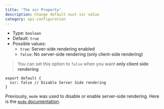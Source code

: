 ```yaml
---
title: 'The ssr Property'
description: Change default nuxt ssr value
category: api-configuration
---
```


- Type: `boolean`
- Default: `true`
- Possible values:
  - `true`: Server-side rendering enabled
  - `false`: No server-side rendering (only client-side rendering)

> You can set this option to `false` when you want **only client side rendering**

```js{}[nuxt.config.js]
export default {
  ssr: false // Disable Server Side rendering
}
```

<alert type="next">

Previously, `mode` was used to disable or enable server-side rendering. Here is the [`mode` documentation](/docs/configuration-glossary/configuration-mode).

</alert>
